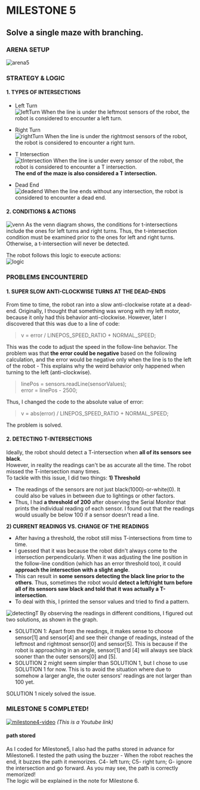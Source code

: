 
# MILESTONE 5
## Solve a single maze with branching.

### ARENA SETUP
![arena5](arena5.jpg)



### STRATEGY & LOGIC
#### 1. TYPES OF INTERSECTIONS
- Left Turn  
![leftTurn](leftTurn.jpeg)
When the line is under the leftmost sensors of the robot, the robot is considered to encounter a left turn.  

- Right Turn  
![rightTurn](rightTurn.jpeg)
When the line is under the rightmost sensors of the robot, the robot is considered to encounter a right turn.  

- T Intersection  
![tIntersection](tIntersection.jpeg)
When the line is under every sensor of the robot, the robot is considered to encounter a T intersection.  
**The end of the maze is also considered a T intersection.**

- Dead End  
![deadend](deadend.jpeg)
When the line ends without any intersection, the robot is considered to encounter a dead end.

#### 2. CONDITIONS & ACTIONS 
![venn](venn.jpeg)
As the venn diagram shows, the conditions for t-intersections include the ones for left turns and right turns. Thus, the t-intersection condition must be examined prior to the ones for left and right turns. Otherwise, a t-intersection will never be detected.   
  
The robot follows this logic to execute actions:  
![logic](Logic.jpg)


### PROBLEMS ENCOUNTERED

#### 1. SUPER SLOW ANTI-CLOCKWISE TURNS AT THE DEAD-ENDS
From time to time, the robot ran into a slow anti-clockwise rotate at a dead-end. Originally, I thought that something was wrong with my left motor, because it only had this behavior anti-clockwise. However, later I discovered that this was due to a line of code: 
> v = error / LINEPOS_SPEED_RATIO + NORMAL_SPEED;  

This was the code to adjust the speed in the follow-line behavior. The problem was that **the error could be negative** based on the following calculation, and the error would be negative only when the line is to the left of the robot - This explains why the weird behavior only happened when turning to the left (anti-clockwise).    

> linePos = sensors.readLine(sensorValues);  
> error = linePos - 2500;   

Thus, I changed the code to the absolute value of error:    

> v = abs(error) / LINEPOS_SPEED_RATIO + NORMAL_SPEED;   

The problem is solved.


#### 2. DETECTING T-INTERSECTIONS
Ideally, the robot should detect a T-intersection when **all of its sensors see black**.  
However, in reality the readings can't be as accurate all the time. The robot missed the T-intersection many times.  
To tackle with this issue, I did two things:
**1) Threshold**
- The readings of the sensors are not just black(1000)-or-white(0). It could also be values in between due to lightings or other factors.
- Thus, I had **a threshold of 200** after observing the Serial Monitor that prints the individual reading of each sensor. I found out that the readings would usually be below 100 if a sensor doesn't read a line.

**2) CURRENT READINGS VS. CHANGE OF THE READINGS**
- After having a threshold, the robot still miss T-intersections from time to time.
- I guessed that it was because the robot didn't always come to the intersection perpendicularly. When it was adjusting the line position in the follow-line condition (which has an error threshold too), it could **approach the intersection with a slight angle**. 
- This can result in **some sensors detecting the black line prior to the others**. Thus, sometimes the robot would **detect a left/right turn before all of its sensors saw black and told that it was actually a T-intersection**.
- To deal with this, I printed the sensor values and tried to find a pattern.  

![detectingT](tIntersection.jpeg)
By observing the readings in different conditions, I figured out two solutions, as shown in the graph.
- SOLUTION 1: Apart from the readings, it makes sense to choose sensor[1] and sensor[4] and see their change of readings, instead of the leftmost and rightmost sensor[0] and sensor[5]. This is because if the robot is approaching in an angle, sensor[1] and [4] will always see black sooner than the outer sensors[0] and [5]. 
- SOLUTION 2 might seem simpler than SOLUTION 1, but I chose to use SOLUTION 1 for now. This is to avoid the situation where due to somehow a larger angle, the outer sensors' readings are not larger than 100 yet. 

SOLUTION 1 nicely solved the issue.

  
### MILESTONE 5 COMPLETED!   
[![milestone4-video](http://img.youtube.com/vi/qSIA5p916dI/0.jpg)](https://www.youtube.com/watch?v=qSIA5p916dI)
*(This is a Youtube link)*  

#### path stored
As I coded for Milestone5, I also had the paths stored in advance for Milestone6. I tested the path using the buzzer - When the robot reaches the end, it buzzes the path it memorizes. C4- left turn; C5- right turn; G- ignore the intersection and go forward. As you may see, the path is correctly memorized!   
The logic will be explained in the note for Milestone 6.
